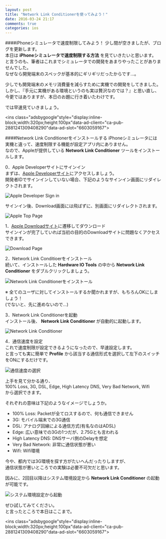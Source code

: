 ```yaml
---
layout: post
title: "Network Link Conditionerを使ってみよう！"
date: 2016-03-24 21:17
comments: true
categories: ios
---
```


####iPhoneシミュレータで速度制限してみよう！
少し間が空きましたが、ブログを更新します。  
本日は **iPhoneシミュレータで速度制限する方法** を見ていきたいと思います。  
と言うのも、筆者はこれまでシミュレータでの開発をあまりやったことがありませんでした。  
なぜなら開発端末のスペックが基本的にギリギリだったからです...。  

少しでも開発端末のメモリ消費量を減らすために実機での開発をしてきました。  
しかし、『手元に実機がある環境というのも実は贅沢なのでは？』と思い直し、  
今更ではありますが、本日のお題に行き着いたわけです。  

では早速見ていきましょう。  

<script async src="//pagead2.googlesyndication.com/pagead/js/adsbygoogle.js"></script>
<ins class="adsbygoogle"style="display:inline-block;width:320px;height:100px"data-ad-client="ca-pub-2881241309408290"data-ad-slot="6603059167"></ins>
<script>
(adsbygoogle = window.adsbygoogle || []).push({});
</script>

<!-- more -->

####Network Link Conditionerをインストールする
iPhoneシミュレータには実機と違って、速度制限する機能が設定アプリ内にありません。  
なので、Appleが提供している **Network Link Conditioner** ツールをインストールします。  

0．Apple Developerサイトにサインイン  
まずは、[Apple Developerサイト](https://developer.apple.com/downloads/)にアクセスしましょう。  
開発者IDでサインインしていない場合、下記のようなサインイン画面にリダイレクトされます。  

![Apple Developer Sign in](/images/network-link-conditioner1.png)  

サインイン後、Download画面には飛ばずに、別画面にリダイレクトされます。  

![Apple Top Page](/images/network-link-conditioner2.png)  

1．[Apple Downloadサイト](https://developer.apple.com/downloads/)に遷移してダウンロード  
サインインが完了していれば当初の目的のDownloadサイトに問題なくアクセスできます。  

![Download Page](/images/network-link-conditioner3.png)  

2．Network Link Conditioerをインストール  
続いて、インストールした **Hardware IO Tools** の中から **Network Link Conditioner** をダブルクリックしましょう。  

![Network Link Conditionerをインストール](/images/network-link-conditioner4.png)  

※ 全てのユーザに対してインストールするか聞かれますが、もちろんOKにしましょう！  
(でないと、先に進めないので...)  

3．Network Link Conditionerを起動  
インストール後、 **Network Link Conditioner** が自動的に起動します。  

![Network Link Conditioner](/images/network-link-conditioner5.png)  

4．通信速度を設定  
これで速度制限が設定できるようになったので、早速設定します。  
と言っても実に簡単で **Profile** から該当する通信形式を選択して左下のスイッチをONにするだけです。  

![通信速度の選択](/images/network-link-conditioner6.png)  

上手を見て分かる通り、  
100% Loss, 3G, DSL, Edge, High Latency DNS, Very Bad Network, Wifi  
から選択できます。  

それぞれの意味は下記のようなイメージでしょうか。  

* 100% Loss: Packetが全てロスするので、何も通信できません  
* 3G: モバイル端末での3G通信  
* DSL: アナログ回線による通信方式(有名なのはADSL)  
* Edge: 広い意味での3Gの1つだが、2.75Gとも言われる  
* High Latency DNS: DNSサーバ側のDelayを想定  
* Very Bad Network: 非常に通信状態が悪い  
* Wifi: Wifi環境  

今や、都内では3G環境を探す方がたいへんだったりしますが、  
通信状態が悪いところでの実験は必要不可欠だと思います。  

因みに、2回目以降はシステム環境設定から **Network Link Conditioner** の起動が可能です。  

![システム環境設定から起動](/images/network-link-conditioner7.png)  

ぜひ試してみてください。  
と言ったところで本日はここまで。  

<script async src="//pagead2.googlesyndication.com/pagead/js/adsbygoogle.js"></script>
<ins class="adsbygoogle"style="display:inline-block;width:320px;height:100px"data-ad-client="ca-pub-2881241309408290"data-ad-slot="6603059167"></ins>
<script>
(adsbygoogle = window.adsbygoogle || []).push({});
</script>

